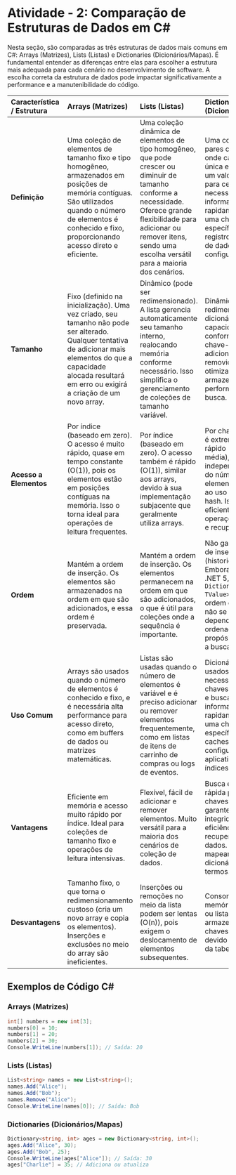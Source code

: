 # Atividade - 2: Comparação de Estruturas de Dados em C#

Nesta seção, são comparadas as três estruturas de dados mais comuns em C#: Arrays (Matrizes), Lists (Listas) e Dictionaries (Dicionários/Mapas). É fundamental entender as diferenças entre elas para escolher a estrutura mais adequada para cada cenário no desenvolvimento de software. A escolha correta da estrutura de dados pode impactar significativamente a performance e a manutenibilidade do código.

| Característica / Estrutura | Arrays (Matrizes) | Lists (Listas) | Dictionaries (Dicionários/Mapas) |
| :------------------------- | :---------------- | :--------------- | :--------------------------------- |
| **Definição**              | Uma coleção de elementos de tamanho fixo e tipo homogêneo, armazenados em posições de memória contíguas. São utilizados quando o número de elementos é conhecido e fixo, proporcionando acesso direto e eficiente. | Uma coleção dinâmica de elementos de tipo homogêneo, que pode crescer ou diminuir de tamanho conforme a necessidade. Oferece grande flexibilidade para adicionar ou remover itens, sendo uma escolha versátil para a maioria dos cenários. | Uma coleção de pares chave-valor, onde cada chave é única e mapeia para um valor. É ideal para cenários onde é necessário buscar informações rapidamente por uma chave específica, como em registros de banco de dados ou configurações. |
| **Tamanho**                | Fixo (definido na inicialização). Uma vez criado, seu tamanho não pode ser alterado. Qualquer tentativa de adicionar mais elementos do que a capacidade alocada resultará em erro ou exigirá a criação de um novo array. | Dinâmico (pode ser redimensionado). A lista gerencia automaticamente seu tamanho interno, realocando memória conforme necessário. Isso simplifica o gerenciamento de coleções de tamanho variável. | Dinâmico (pode ser redimensionado). O dicionário ajusta sua capacidade conforme pares chave-valor são adicionados ou removidos, otimizando o armazenamento e a performance de busca. |
| **Acesso a Elementos**     | Por índice (baseado em zero). O acesso é muito rápido, quase em tempo constante (O(1)), pois os elementos estão em posições contíguas na memória. Isso o torna ideal para operações de leitura frequentes. | Por índice (baseado em zero). O acesso também é rápido (O(1)), similar aos arrays, devido à sua implementação subjacente que geralmente utiliza arrays. | Por chave. O acesso é extremamente rápido (O(1) em média), independentemente do número de elementos, devido ao uso de tabelas hash. Isso o torna eficiente para operações de busca e recuperação. |
| **Ordem**                  | Mantém a ordem de inserção. Os elementos são armazenados na ordem em que são adicionados, e essa ordem é preservada. | Mantém a ordem de inserção. Os elementos permanecem na ordem em que são adicionados, o que é útil para coleções onde a sequência é importante. | Não garante a ordem de inserção (historicamente). Embora a partir do .NET 5, `Dictionary<TKey, TValue>` mantenha a ordem de inserção, não se deve depender disso para ordenação, pois o propósito principal é a busca por chave. |
| **Uso Comum**              | Arrays são usados quando o número de elementos é conhecido e fixo, e é necessária alta performance para acesso direto, como em buffers de dados ou matrizes matemáticas. | Listas são usadas quando o número de elementos é variável e é preciso adicionar ou remover elementos frequentemente, como em listas de itens de carrinho de compras ou logs de eventos. | Dicionários são usados quando é necessário mapear chaves para valores e buscar informações rapidamente por uma chave específica, como em caches, configurações de aplicativos ou índices de dados. |
| **Vantagens**              | Eficiente em memória e acesso muito rápido por índice. Ideal para coleções de tamanho fixo e operações de leitura intensivas. | Flexível, fácil de adicionar e remover elementos. Muito versátil para a maioria dos cenários de coleção de dados. | Busca extremamente rápida por chave, chaves únicas garantem integridade e eficiência na recuperação de dados. Ideal para mapeamentos e dicionários de termos. |
| **Desvantagens**           | Tamanho fixo, o que torna o redimensionamento custoso (cria um novo array e copia os elementos). Inserções e exclusões no meio do array são ineficientes. | Inserções ou remoções no meio da lista podem ser lentas (O(n)), pois exigem o deslocamento de elementos subsequentes. | Consome mais memória que arrays ou listas para armazenar as chaves e os valores, devido à sobrecarga da tabela hash. |

## Exemplos de Código C#

### Arrays (Matrizes)
```c#
int[] numbers = new int[3];
numbers[0] = 10;
numbers[1] = 20;
numbers[2] = 30;
Console.WriteLine(numbers[1]); // Saída: 20
```

### Lists (Listas)
```c#
List<string> names = new List<string>();
names.Add("Alice");
names.Add("Bob");
names.Remove("Alice");
Console.WriteLine(names[0]); // Saída: Bob
```

### Dictionaries (Dicionários/Mapas)
```c#
Dictionary<string, int> ages = new Dictionary<string, int>();
ages.Add("Alice", 30);
ages.Add("Bob", 25);
Console.WriteLine(ages["Alice"]); // Saída: 30
ages["Charlie"] = 35; // Adiciona ou atualiza
```
